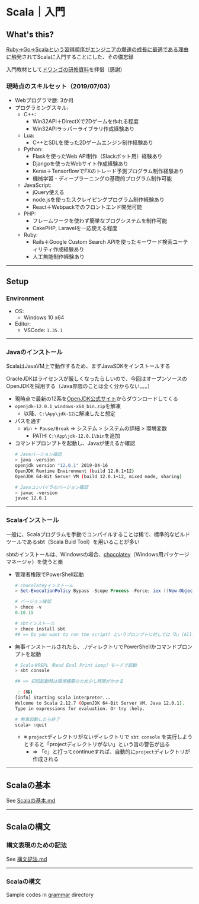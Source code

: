 # Scala｜入門

## What's this?

[Ruby->Go->Scalaという習得順序がエンジニアの爆速の成長に最適である理由](https://qiita.com/poly_soft/items/1feaa1ec5ecab08dc6db)に触発されてScalaに入門することにした、その備忘録

入門教材として[ドワンゴの研修資料](http://dwango.github.io/scala_text/)を拝借（感謝）

### 現時点のスキルセット（2019/07/03）
- Webプログラマ歴: 3か月
- プログラミングスキル:
    - C++:
        - Win32API＋DirectXで2Dゲームを作れる程度
        - Win32APIラッパーライブラリ作成経験あり
    - Lua:
        - C++とSDLを使った2Dゲームエンジン制作経験あり
    - Python:
        - Flaskを使ったWeb API制作（Slackボット用）経験あり
        - Djangoを使ったWebサイト作成経験あり
        - Keras＋TensorflowでFXのトレード予測プログラム制作経験あり
        - 機械学習・ディープラーニングの基礎的プログラム制作可能
    - JavaScript:
        - jQuery使える
        - node.jsを使ったスクレイピングプログラム制作経験あり
        - React＋Webpackでのフロントエンド開発可能
    - PHP:
        - フレームワークを使わず簡単なブログシステムを制作可能
        - CakePHP, Laravelを一応使える程度
    - Ruby:
        - Rails＋Google Custom Search APIを使ったキーワード検索ユーティリティ作成経験あり
        - 人工無能制作経験あり

***

## Setup

### Environment
- OS:
    - Windows 10 x64
- Editor:
    - VSCode: `1.35.1`

---

### Javaのインストール
ScalaはJavaVM上で動作するため、まずJavaSDKをインストールする

OracleJDKはライセンスが厳しくなったらしいので、今回はオープンソースのOpenJDKを採用する（Java界隈のことは全く分からない。。。）

- 現時点で最新の12系を[OpenJDK公式サイト](http://jdk.java.net/12/)からダウンロードしてくる
- `openjdk-12.0.1_windows-x64_bin.zip`を解凍
    - 以降、`C:\App\jdk-12`に解凍したと想定
- パスを通す
    - `Win + Pause/Break` => システム > システムの詳細 > 環境変数
        - PATH: `C:\App\jdk-12.0.1\bin`を追加
- コマンドプロンプトを起動し、Javaが使えるか確認
    ```bash
    # Javaバージョン確認
    > java -version
    openjdk version "12.0.1" 2019-04-16
    OpenJDK Runtime Environment (build 12.0.1+12)
    OpenJDK 64-Bit Server VM (build 12.0.1+12, mixed mode, sharing)

    # Javaコンパイラのバージョン確認
    > javac -version
    javac 12.0.1
    ```

---

### Scalaインストール
一般に、Scalaプログラムを手動でコンパイルすることは稀で、標準的なビルドツールであるsbt（Scala Buid Tool）を用いることが多い

sbtのインストールは、Windowsの場合、[chocolatey](https://chocolatey.org/)（Windows用パッケージマネージャ）を使うと楽

- 管理者権限でPowerShell起動
    ```powershell
    # chocolateyインストール
    > Set-ExecutionPolicy Bypass -Scope Process -Force; iex ((New-Object System.Net.WebClient).DownloadString('https://chocolatey.org/install.ps1'))

    # バージョン確認
    > choco -v
    0.10.15

    # sbtインストール
    > choco install sbt
    ## => Do you want to run the script? というプロンプトに対しては「A」(All)と打ってOK
    ```
- 無事インストールされたら、`./`ディレクトリでPowerShellかコマンドプロンプトを起動
    ```bash
    # ScalaをREPL（Read Eval Print Loop）モードで起動
    > sbt console

    ## => 初回起動時は環境構築のため少し時間がかかる

     : (略)
    [info] Starting scala interpreter...
    Welcome to Scala 2.12.7 (OpenJDK 64-Bit Server VM, Java 12.0.1).
    Type in expressions for evaluation. Or try :help.

    # 無事起動したら終了
    scala> :quit
    ```
    - ※ `project`ディレクトリがないディレクトリで `sbt console` を実行しようとすると「projectディレクトリがない」という旨の警告が出る
        - => 「c」と打ってcontinueすれば、自動的に`project`ディレクトリが作成される

***

## Scalaの基本

See [Scalaの基本.md](./Scalaの基本.md)

***

## Scalaの構文

### 構文表現のための記法
See [構文記法.md](./構文記法.md)

---

### Scalaの構文
Sample codes in [grammar](./grammar) directory

